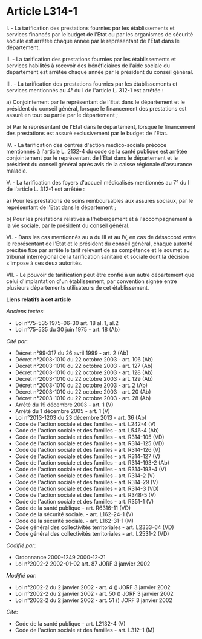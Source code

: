# Article L314-1

I. - La tarification des prestations fournies par les établissements et services financés par le budget de l'Etat ou par les
organismes de sécurité sociale est arrêtée chaque année par le représentant de l'Etat dans le département.

II. - La tarification des prestations fournies par les établissements et services habilités à recevoir des bénéficiaires de
l'aide sociale du département est arrêtée chaque année par le président du conseil général.

III. - La tarification des prestations fournies par les établissements et services mentionnés au 4° du I de l'article L.
312-1 est arrêtée :

a) Conjointement par le représentant de l'Etat dans le département et le président du conseil général, lorsque le financement
des prestations est assuré en tout ou partie par le département ;

b) Par le représentant de l'Etat dans le département, lorsque le financement des prestations est assuré exclusivement par le
budget de l'Etat.

IV. - La tarification des centres d'action médico-sociale précoce mentionnés à l'article L. 2132-4 du code de la santé
publique est arrêtée conjointement par le représentant de l'Etat dans le département et le président du conseil général après
avis de la caisse régionale d'assurance maladie.

V. - La tarification des foyers d'accueil médicalisés mentionnés au 7° du I de l'article L. 312-1 est arrêtée :

a) Pour les prestations de soins remboursables aux assurés sociaux, par le représentant de l'Etat dans le département ;

b) Pour les prestations relatives à l'hébergement et à l'accompagnement à la vie sociale, par le président du conseil
général.

VI. - Dans les cas mentionnés au a du III et au IV, en cas de désaccord entre le représentant de l'Etat et le président du
conseil général, chaque autorité précitée fixe par arrêté le tarif relevant de sa compétence et le soumet au tribunal
interrégional de la tarification sanitaire et sociale dont la décision s'impose à ces deux autorités.

VII. - Le pouvoir de tarification peut être confié à un autre département que celui d'implantation d'un établissement, par
convention signée entre plusieurs départements utilisateurs de cet établissement.

**Liens relatifs à cet article**

_Anciens textes_:

  - Loi n°75-535 1975-06-30 art. 18 al. 1, al.2
  - Loi n°75-535 du 30 juin 1975 - art. 18 (Ab)

_Cité par_:

  - Décret n°99-317 du 26 avril 1999 - art. 2 (Ab)
  - Décret n°2003-1010 du 22 octobre 2003 - art. 106 (Ab)
  - Décret n°2003-1010 du 22 octobre 2003 - art. 127 (Ab)
  - Décret n°2003-1010 du 22 octobre 2003 - art. 128 (Ab)
  - Décret n°2003-1010 du 22 octobre 2003 - art. 129 (Ab)
  - Décret n°2003-1010 du 22 octobre 2003 - art. 2 (Ab)
  - Décret n°2003-1010 du 22 octobre 2003 - art. 20 (Ab)
  - Décret n°2003-1010 du 22 octobre 2003 - art. 28 (Ab)
  - Arrêté du 19 décembre 2003 - art. 1 (V)
  - Arrêté du 1 décembre 2005 - art. 1 (V)
  - Loi n°2013-1203 du 23 décembre 2013 - art. 36 (Ab)
  - Code de l'action sociale et des familles - art. L242-4 (V)
  - Code de l'action sociale et des familles - art. L546-4 (Ab)
  - Code de l'action sociale et des familles - art. R314-105 (VD)
  - Code de l'action sociale et des familles - art. R314-125 (VD)
  - Code de l'action sociale et des familles - art. R314-126 (V)
  - Code de l'action sociale et des familles - art. R314-127 (V)
  - Code de l'action sociale et des familles - art. R314-193-2 (Ab)
  - Code de l'action sociale et des familles - art. R314-193-4 (V)
  - Code de l'action sociale et des familles - art. R314-2 (V)
  - Code de l'action sociale et des familles - art. R314-29 (V)
  - Code de l'action sociale et des familles - art. R314-3 (VD)
  - Code de l'action sociale et des familles - art. R348-5 (V)
  - Code de l'action sociale et des familles - art. R351-1 (V)
  - Code de la santé publique - art. R6316-11 (VD)
  - Code de la sécurité sociale. - art. L162-24-1 (V)
  - Code de la sécurité sociale. - art. L162-31-1 (M)
  - Code général des collectivités territoriales - art. L2333-64 (VD)
  - Code général des collectivités territoriales - art. L2531-2 (VD)

_Codifié par_:

  - Ordonnance 2000-1249 2000-12-21
  - Loi n°2002-2 2002-01-02 art. 87 JORF 3 janvier 2002

_Modifié par_:

  - Loi n°2002-2 du 2 janvier 2002 - art. 4 () JORF 3 janvier 2002
  - Loi n°2002-2 du 2 janvier 2002 - art. 50 () JORF 3 janvier 2002
  - Loi n°2002-2 du 2 janvier 2002 - art. 51 () JORF 3 janvier 2002

_Cite_:

  - Code de la santé publique - art. L2132-4 (V)
  - Code de l'action sociale et des familles - art. L312-1 (M)
